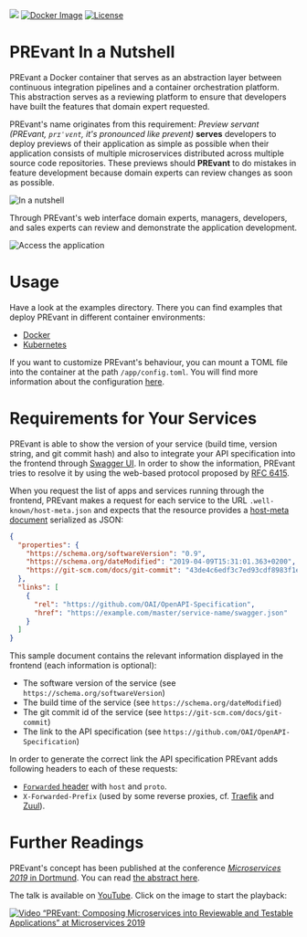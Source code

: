 ![](https://github.com/aixigo/PREvant/workflows/Build%20and%20test%20API/badge.svg)
[![Docker Image](https://images.microbadger.com/badges/image/aixigo/prevant.svg)](https://microbadger.com/images/aixigo/prevant)
[![License](https://img.shields.io/badge/license-MIT-blue.svg)](./LICENSE)

# PREvant In a Nutshell

PREvant a Docker container that serves as an abstraction layer between continuous integration pipelines and a container orchestration platform. This abstraction serves as a reviewing platform to ensure that developers have built the features that domain expert requested. 

PREvant's name originates from this requirement: _Preview servant (PREvant, `prɪˈvɛnt`, it's pronounced like prevent)_ __serves__ developers to deploy previews of their application as simple as possible when their application consists of multiple microservices distributed across multiple source code repositories. These previews should __PREvant__ to do mistakes in feature development because domain experts can review changes as soon as possible.

![In a nutshell](assets/in-a-nutshell.svg "In a nutshell")

Through PREvant's web interface domain experts, managers, developers, and sales experts can review and demonstrate the application development.

![Access the application](assets/screenshot.png "Access the application")

# Usage

Have a look at the examples directory. There you can find examples that deploy PREvant in different container environments:

- [Docker](examples/Docker/README.md)
- [Kubernetes](examples/Kubernetes/README.md) 

If you want to customize PREvant's behaviour, you can mount a TOML file into the container at the path `/app/config.toml`. You will find more information about the configuration [here](api/README.md).

# Requirements for Your Services

PREvant is able to show the version of your service (build time, version string, and git commit hash) and also to integrate your API specification into the frontend through [Swagger UI](https://swagger.io/tools/swagger-ui/). In order to show the information, PREvant tries to resolve it by using the web-based protocol proposed by [RFC 6415](https://tools.ietf.org/html/rfc6415).

When you request the list of apps and services running through the frontend, PREvant makes a request for each service to the URL `.well-known/host-meta.json` and expects that the resource provides a [host-meta document](http://docs.oasis-open.org/xri/xrd/v1.0/xrd-1.0.html) serialized as JSON:

```json
{
  "properties": {
    "https://schema.org/softwareVersion": "0.9",
    "https://schema.org/dateModified": "2019-04-09T15:31:01.363+0200",
    "https://git-scm.com/docs/git-commit": "43de4c6edf3c7ed93cdf8983f1ea7d73115176cc"
  },
  "links": [
    {
      "rel": "https://github.com/OAI/OpenAPI-Specification",
      "href": "https://example.com/master/service-name/swagger.json"
    }
  ]
}
```

This sample document contains the relevant information displayed in the frontend (each information is optional):

- The software version of the service (see `https://schema.org/softwareVersion`)
- The build time of the service (see `https://schema.org/dateModified`)
- The git commit id of the service (see `https://git-scm.com/docs/git-commit`)
- The link to the API specification (see `https://github.com/OAI/OpenAPI-Specification`)

In order to generate the correct link the API specification PREvant adds following headers to each of these requests:

- [`Forwarded` header](https://developer.mozilla.org/en-US/docs/Web/HTTP/Headers/Forwarded) with `host` and `proto`.
- `X-Forwarded-Prefix` (used by some reverse proxies, cf. [Traefik](https://docs.traefik.io/basics/) and [Zuul](https://cloud.spring.io/spring-cloud-static/Finchley.SR1/multi/multi__router_and_filter_zuul.html)).

# Further Readings

PREvant's concept has been published at the conference [_Microservices 2019_ in Dortmund](https://www.conf-micro.services/2019/). You can read [the abstract here](https://www.conf-micro.services/2019/papers/Microservices_2019_paper_14.pdf).

The talk is available on [YouTube](http://www.youtube.com/watch?v=O9GxapQR5bk). Click on the image to start the playback:

[![Video “PREvant: Composing Microservices into Reviewable and Testable Applications” at Microservices 2019](http://img.youtube.com/vi/O9GxapQR5bk/0.jpg)](http://www.youtube.com/watch?v=O9GxapQR5bk)
